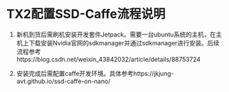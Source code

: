 # TX2配置SSD-Caffe流程说明 #

1. 新机到货后需刷机安装开发套件Jetpack。需要一台ubuntu系统的主机，在主机上下载安装Nvidia官网的sdkmanager并通过sdkmanager进行安装。后续流程参考https://blog.csdn.net/weixin_43842032/article/details/88753724

2. 安装完成后需配置caffe开发环境。具体参考https://jkjung-avt.github.io/ssd-caffe-on-nano/